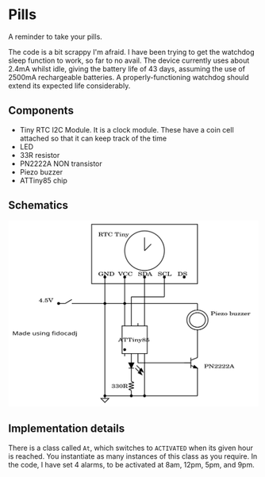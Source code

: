 # Pills

A reminder to take your pills.

The code is a bit scrappy I'm afraid. I have been trying to get the watchdog sleep function to work, so far to no avail. The device currently uses about 2.4mA whilst idle, giving the battery life of 43 days, assuming the use of 2500mA rechargeable batteries. A properly-functioning watchdog should extend its expected life considerably.

## Components

* Tiny RTC I2C Module. It is a clock module. These have a coin cell attached so that it can keep track of the time
* LED
* 33R resistor
* PN2222A NON transistor
* Piezo buzzer
* ATTiny85 chip

## Schematics

![schematic](pills.svg)

## Implementation details

There is a class called `At`, which switches to `ACTIVATED` when its given hour is reached. You instantiate as many instances of this class as you require. In the code, I have set 4 alarms, to be activated at 8am, 12pm, 5pm, and 9pm.
